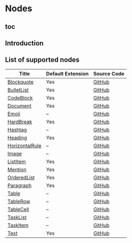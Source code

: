 # Nodes

## toc

## Introduction

## List of supported nodes
| Title                                        | Default Extension | Source Code                                                                                       |
| -------------------------------------------- | ----------------- | ------------------------------------------------------------------------------------------------- |
| [Blockquote](/api/nodes/blockquote)          | Yes               | [GitHub](https://github.com/ueberdosis/tiptap-next/blob/main/packages/extension-blockquote/)      |
| [BulletList](/api/nodes/bullet-list)         | Yes               | [GitHub](https://github.com/ueberdosis/tiptap-next/blob/main/packages/extension-bullet-list/)     |
| [CodeBlock](/api/nodes/code-block)           | Yes               | [GitHub](https://github.com/ueberdosis/tiptap-next/blob/main/packages/extension-code-block/)      |
| [Document](/api/nodes/document)              | Yes               | [GitHub](https://github.com/ueberdosis/tiptap-next/blob/main/packages/extension-document/)        |
| [Emoji](/api/nodes/emoji)                    | –                 | [GitHub](https://github.com/ueberdosis/tiptap-next/blob/main/packages/extension-emoji/)           |
| [HardBreak](/api/nodes/hard-break)           | Yes               | [GitHub](https://github.com/ueberdosis/tiptap-next/blob/main/packages/extension-hard-break/)      |
| [Hashtag](/api/nodes/hashtag)                | –                 | [GitHub](https://github.com/ueberdosis/tiptap-next/blob/main/packages/extension-hashtag/)         |
| [Heading](/api/nodes/heading)                | Yes               | [GitHub](https://github.com/ueberdosis/tiptap-next/blob/main/packages/extension-heading/)         |
| [HorizontalRule](/api/nodes/horizontal-rule) | –                 | [GitHub](https://github.com/ueberdosis/tiptap-next/blob/main/packages/extension-horizontal-rule/) |
| [Image](/api/nodes/image)                    | –                 | [GitHub](https://github.com/ueberdosis/tiptap-next/blob/main/packages/extension-image/)           |
| [ListItem](/api/nodes/list-item)             | Yes               | [GitHub](https://github.com/ueberdosis/tiptap-next/blob/main/packages/extension-list-item/)       |
| [Mention](/api/nodes/mention)                | Yes               | [GitHub](https://github.com/ueberdosis/tiptap-next/blob/main/packages/extension-mention/)         |
| [OrderedList](/api/nodes/ordered-list)       | Yes               | [GitHub](https://github.com/ueberdosis/tiptap-next/blob/main/packages/extension-ordered-list/)    |
| [Paragraph](/api/nodes/paragraph)            | Yes               | [GitHub](https://github.com/ueberdosis/tiptap-next/blob/main/packages/extension-paragraph/)       |
| [Table](/api/nodes/table)                    | –                 | [GitHub](https://github.com/ueberdosis/tiptap-next/blob/main/packages/extension-table/)           |
| [TableRow](/api/nodes/table-row)             | –                 | [GitHub](https://github.com/ueberdosis/tiptap-next/blob/main/packages/extension-table-row/)       |
| [TableCell](/api/nodes/table-cell)           | –                 | [GitHub](https://github.com/ueberdosis/tiptap-next/blob/main/packages/extension-table-cell/)      |
| [TaskList](/api/nodes/task-list)             | –                 | [GitHub](https://github.com/ueberdosis/tiptap-next/blob/main/packages/extension-task-list/)       |
| [TaskItem](/api/nodes/task-item)             | –                 | [GitHub](https://github.com/ueberdosis/tiptap-next/blob/main/packages/extension-task-item/)       |
| [Text](/api/nodes/text)                      | Yes               | [GitHub](https://github.com/ueberdosis/tiptap-next/blob/main/packages/extension-text/)            |
